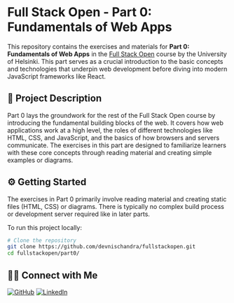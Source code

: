 # Full Stack Open - Part 0: Fundamentals of Web Apps

This repository contains the exercises and materials for **Part 0: Fundamentals of Web Apps** in the [Full Stack Open](https://fullstackopen.com/en/) course by the University of Helsinki. This part serves as a crucial introduction to the basic concepts and technologies that underpin web development before diving into modern JavaScript frameworks like React.

## 🚀 Project Description

Part 0 lays the groundwork for the rest of the Full Stack Open course by introducing the fundamental building blocks of the web. It covers how web applications work at a high level, the roles of different technologies like HTML, CSS, and JavaScript, and the basics of how browsers and servers communicate. The exercises in this part are designed to familiarize learners with these core concepts through reading material and creating simple examples or diagrams.

## ⚙️ Getting Started

The exercises in Part 0 primarily involve reading material and creating static files (HTML, CSS) or diagrams. There is typically no complex build process or development server required like in later parts.

To run this project locally:

```bash
# Clone the repository
git clone https://github.com/devnischandra/fullstackopen.git
cd fullstackopen/part0/

```

## 🙋‍♂️ Connect with Me

[![GitHub](https://img.shields.io/badge/GitHub-%2312100E?style=for-the-badge&logo=github&logoColor=white)](https://github.com/devnischandra)
[![LinkedIn](https://img.shields.io/badge/LinkedIn-%230077B5?style=for-the-badge&logo=linkedin&logoColor=white)](https://www.linkedin.com/in/devnischandra)



